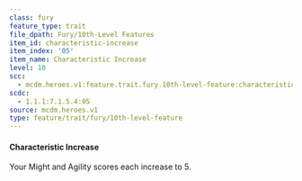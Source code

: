 ```yaml
---
class: fury
feature_type: trait
file_dpath: Fury/10th-Level Features
item_id: characteristic-increase
item_index: '05'
item_name: Characteristic Increase
level: 10
scc:
  - mcdm.heroes.v1:feature.trait.fury.10th-level-feature:characteristic-increase
scdc:
  - 1.1.1:7.1.5.4:05
source: mcdm.heroes.v1
type: feature/trait/fury/10th-level-feature
---
```


#### Characteristic Increase

Your Might and Agility scores each increase to 5.
